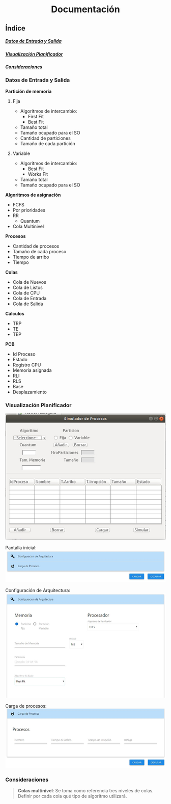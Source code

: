 # <p align="center"> Documentación</p>

## __Índice__
##### [Datos de Entrada y Salida](#id1)
##### [Visualización Planificador](#id2)
##### [Consideraciones](#id3)

### Datos de Entrada y Salida<a name="id1"></a>

__Partición de memoria__
1. Fija
	* Algoritmos de intercambio:
		* First Fit
		* Best Fit
	* Tamaño total
	* Tamaño ocupado para el SO
	* Cantidad de particiones
	* Tamaño de cada partición

2. Variable
	* Algoritmos de intercambio:
		* Best Fit
		* Works Fit
	* Tamaño total
	* Tamaño ocupado para el SO

__Algoritmos de asignación__
* FCFS
* Por prioridades
* RR
	* Quantum
* Cola Multinivel

__Procesos__
* Cantidad de procesos
* Tamaño de cada proceso
* Tiempo de arribo
* Tiempo 

__Colas__
* Cola de Nuevos
* Cola de Listos
* Cola de CPU
* Cola de Entrada
* Cola de Salida

__Cálculos__
* TRP
* TE
* TEP

__PCB__
* Id Proceso
* Estado
* Registro CPU
* Memoria asignada
* RLI
* RLS
* Base
* Desplazamiento

### Visualización Planificador<a name="id2"></a>

![alt text](https://github.com/cristianalexs96/SO-C1G2/blob/master/Documentacion/img1.jpeg "Pantalla entrada de Datos")

Pantalla inicial:
![alt text](https://github.com/cristianalexs96/SO-C1G2/blob/master/Documentacion/img2.jpeg "Pantalla entrada de Datos")

Configuración de Arquitectura:
![alt text](https://github.com/cristianalexs96/SO-C1G2/blob/master/Documentacion/img3.jpeg "Pantalla entrada de Datos")

Carga de procesos:
![alt text](https://github.com/cristianalexs96/SO-C1G2/blob/master/Documentacion/img4.jpeg "Pantalla entrada de Datos")

### Consideraciones<a name="id3"></a>

> __Colas multinivel__: Se toma como referencia tres niveles de colas. Definir por cada cola qué tipo de algoritmo utilizará.
